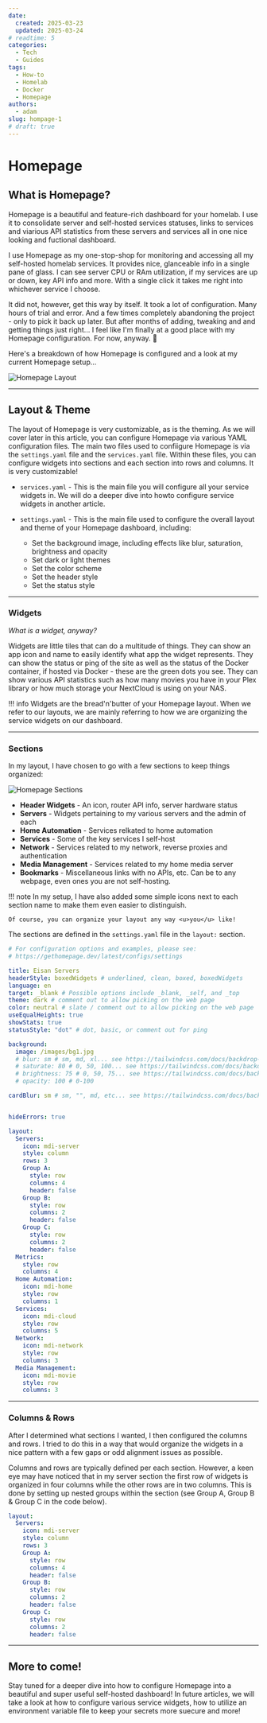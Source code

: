 ```yaml
---
date: 
  created: 2025-03-23
  updated: 2025-03-24
# readtime: 5
categories:
  - Tech
  - Guides
tags: 
  - How-to
  - Homelab
  - Docker
  - Homepage
authors:
  - adam
slug: hompage-1
# draft: true
---
```



# Homepage 

## What is Homepage? 
Homepage is a beautiful and feature-rich dashboard for your homelab.  I use it to consolidate server and self-hosted services statuses, links to services and viarious API statistics from these servers and services all in one nice looking and fuctional dashboard. 

<!-- more -->

I use Homepage as my one-stop-shop for monitoring and accessing all my self-hosted homelab services.  It provides nice, glanceable info in a single pane of glass.  I can see server CPU or RAm utilization, if my services are up or down, key API info and more. With a single click it takes me right into whichever service I choose.  

It did not, however, get this way by itself.  It took a lot of configuration.  Many hours of trial and error.  And a few times completely abandoning the project - only to pick it back up later.  But after months of adding, tweaking and and getting things just right... I feel like I'm finally at a good place with my Homepage configuration.  For now, anyway. 😬

Here's a breakdown of how Homepage is configured and a look at my current Homepage setup... 

![Homepage Layout](homepage_overview.png)


--------
## Layout & Theme

The layout of Homepage is very customizable, as is the theming. As we will cover later in this article, you can configure Homepage via various YAML configuration files.  The main two files used to confiigure Homepage is via the `settings.yaml` file and the `services.yaml` file.  Within these files, you can configure widgets into sections and each section into rows and columns. It is very customizable! 

* `services.yaml` - This is the main file you will configure all your service widgets in.  We will do a deeper dive into howto configure service widgets in another article. 

* `settings.yaml` - This is the main file used to configure the overall layout and theme of your Homepage dashboard, including:  
    * Set the background image, including effects like blur, saturation, brightness and opacity
    * Set dark or light themes
    * Set the color scheme
    * Set the header style
    * Set the status style



--------
### Widgets

*What is a widget, anyway?*

Widgets are little tiles that can  do a multitude of things.  They can show an app icon and name to easily identify what app the widget represents. They can show the status or ping of the site as well as the status of the Docker container, if hosted via Docker - these are the green dots you see. They can show various API statistics such as how many movies you have in your Plex library or how much storage your NextCloud is using on your NAS.  

!!! info
    Widgets are the bread'n'butter of your Homepage layout. When we refer to our layouts, we are mainly referring to how we are organizing the service widgets on our dashboard.  


--------
### Sections

In my layout, I have chosen to go with a few sections to keep things organized: 

![Homepage Sections](homepage_sections.jpg)

* **Header Widgets** - An icon, router API info, server hardware status
* **Servers** - Widgets pertaining to my various servers and the admin of each
* **Home Automation** - Services relkated to home automation
* **Services** - Some of the key services I self-host
* **Network** - Services related to my network, reverse proxies and authentication
* **Media Management** - Services related to my home media server
* **Bookmarks** - Miscellaneous links with no APIs, etc.  Can be to any webpage, even ones you are not self-hosting. 

!!! note
    In my setup, I have also added some simple icons next to each section name to make them even easier to distinguish. 

    Of course, you can organize your layout any way <u>you</u> like!

The sections are defined in the `settings.yaml` file in the `layout:` section. 

```yaml title="settings.yaml"
# For configuration options and examples, please see:
# https://gethomepage.dev/latest/configs/settings

title: Eisan Servers
headerStyle: boxedWidgets # underlined, clean, boxed, boxedWidgets
language: en
target: _blank # Possible options include _blank, _self, and _top
theme: dark # comment out to allow picking on the web page
color: neutral # slate / comment out to allow picking on the web page
useEqualHeights: true
showStats: true
statusStyle: "dot" # dot, basic, or comment out for ping

background: 
  image: /images/bg1.jpg
  # blur: sm # sm, md, xl... see https://tailwindcss.com/docs/backdrop-blur
  # saturate: 80 # 0, 50, 100... see https://tailwindcss.com/docs/backdrop-saturate
  # brightness: 75 # 0, 50, 75... see https://tailwindcss.com/docs/backdrop-brightness
  # opacity: 100 # 0-100

cardBlur: sm # sm, "", md, etc... see https://tailwindcss.com/docs/backdrop-blur  !!!!! cannot use background blur, saturate, brightness or opacity above !!!!!


hideErrors: true

layout:
  Servers:
    icon: mdi-server
    style: column
    rows: 3
    Group A:
      style: row
      columns: 4
      header: false
    Group B:
      style: row
      columns: 2
      header: false
    Group C:
      style: row
      columns: 2
      header: false
  Metrics:
    style: row
    columns: 4
  Home Automation:
    icon: mdi-home
    style: row
    columns: 1
  Services:
    icon: mdi-cloud
    style: row 
    columns: 5
  Network:
    icon: mdi-network
    style: row 
    columns: 3
  Media Management:
    icon: mdi-movie
    style: row 
    columns: 3
```


--------
### Columns & Rows

After I determined what sections I wanted, I then configured the columns and rows.  I tried to do this in a way that would organize the widgets in a nice pattern with a few gaps or odd alignment issues as possible. 

Columns and rows are typically defined per each section.  However, a keen eye may have noticed that in my server section the first row of widgets is organized in four columns while the other rows are in two columns.  This is done by setting up nested groups within the section (see Group A, Group B & Group C in the code below). 

```yaml
layout:
  Servers:
    icon: mdi-server
    style: column
    rows: 3
    Group A:
      style: row
      columns: 4
      header: false
    Group B:
      style: row
      columns: 2
      header: false
    Group C:
      style: row
      columns: 2
      header: false
```


--------
## More to come!

Stay tuned for a deeper dive into how to configure Homepage into a beautiful and super useful self-hosted dashboard! In future articles, we will take a look at how to configure various service widgets, how to utilize an environment variable file to keep your secrets more suecure and more!